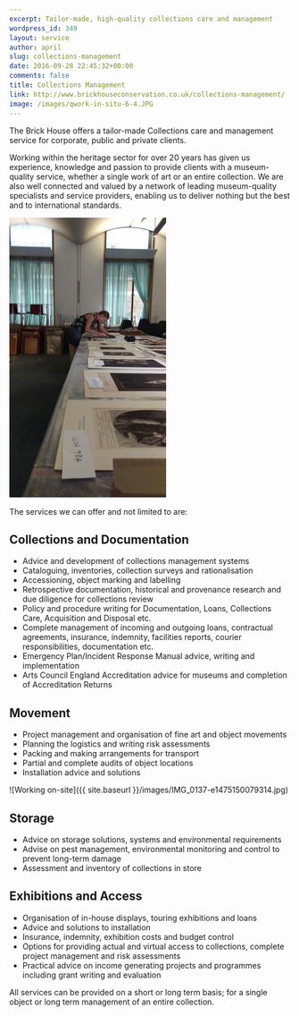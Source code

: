 ```yaml
---
excerpt: Tailor-made, high-quality collections care and management
wordpress_id: 349
layout: service
author: april
slug: collections-management
date: 2016-09-28 22:45:32+00:00
comments: false
title: Collections Management
link: http://www.brickhouseconservation.co.uk/collections-management/
image: /images/qwork-in-situ-6-4.JPG
---
```

The Brick House offers a tailor-made Collections care and management service for corporate, public and private clients.

Working within the heritage sector for over 20 years has given us experience, knowledge and passion to provide clients with a museum-quality service, whether a single work of art or an entire collection. We are also well connected and valued by a network of leading museum-quality specialists and service providers, enabling us to deliver nothing but the best and to international standards.

![Conservator collection cataloguing](/images/IMG_5816-e1475101887708.jpg)

The services we can offer and not limited to are:

## Collections and Documentation

* Advice and development of collections management systems
* Cataloguing, inventories, collection surveys and rationalisation
* Accessioning, object marking and labelling
* Retrospective documentation, historical and provenance research and due diligence for collections review
* Policy and procedure writing for Documentation, Loans, Collections Care, Acquisition and Disposal etc.
* Complete management of incoming and outgoing loans, contractual agreements, insurance, indemnity, facilities reports, courier responsibilities, documentation etc.
* Emergency Plan/Incident Response Manual advice, writing and implementation
* Arts Council England Accreditation advice for museums and completion of Accreditation Returns

## Movement

* Project management and organisation of fine art and object movements
* Planning the logistics and writing risk assessments
* Packing and making arrangements for transport
* Partial and complete audits of object locations
* Installation advice and solutions

![Working on-site]({{ site.baseurl }}/images/IMG_0137-e1475150079314.jpg)

## Storage

* Advice on storage solutions, systems and environmental requirements
* Advise on pest management, environmental monitoring and control to prevent long-term damage
* Assessment and inventory of collections in store

## Exhibitions and Access

* Organisation of in-house displays, touring exhibitions and loans
* Advice and solutions to installation
* Insurance, indemnity, exhibition costs and budget control
* Options for providing actual and virtual access to collections, complete project management and risk assessments
* Practical advice on income generating projects and programmes including grant writing and evaluation

All services can be provided on a short or long term basis; for a single object or long term management of an entire collection.